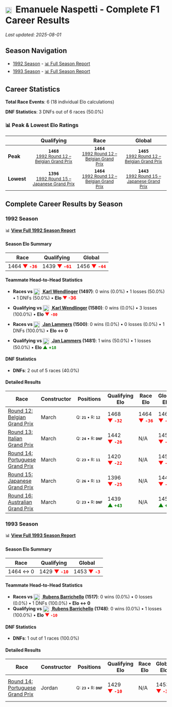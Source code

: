 # <img src="https://upload.wikimedia.org/wikipedia/commons/0/03/Flag_of_Italy.svg" alt="Italy" width="20" height="auto" style="vertical-align: middle; margin-right: 5px;" onerror="this.outerHTML='🇮🇹'; this.style.marginRight='5px';"/> Emanuele Naspetti - Complete F1 Career Results

*Last updated: 2025-08-01*

## Season Navigation

- [1992 Season](#1992-season) - [📊 Full Season Report](../seasons/1992-season-report)
- [1993 Season](#1993-season) - [📊 Full Season Report](../seasons/1993-season-report)

## Career Statistics

**Total Race Events**: 6 (18 individual Elo calculations)

**DNF Statistics**: 3 DNFs out of 6 races (50.0%)

### 📊 Peak & Lowest Elo Ratings

| &nbsp; | Qualifying | Race | Global |
|-------|------------|------|--------|
| **Peak** | <center>**`1468`**<br/><small>[1992 Round 12 – Belgian Grand Prix](../seasons/1992-season-report#round-12-belgian-grand-prix)</small></center> | <center>**`1464`**<br/><small>[1992 Round 12 – Belgian Grand Prix](../seasons/1992-season-report#round-12-belgian-grand-prix)</small></center> | <center>**`1465`**<br/><small>[1992 Round 12 – Belgian Grand Prix](../seasons/1992-season-report#round-12-belgian-grand-prix)</small></center> |
| **Lowest** | <center>**`1396`**<br/><small>[1992 Round 15 – Japanese Grand Prix](../seasons/1992-season-report#round-15-japanese-grand-prix)</small></center> | <center>**`1464`**<br/><small>[1992 Round 12 – Belgian Grand Prix](../seasons/1992-season-report#round-12-belgian-grand-prix)</small></center> | <center>**`1443`**<br/><small>[1992 Round 15 – Japanese Grand Prix](../seasons/1992-season-report#round-15-japanese-grand-prix)</small></center> |


## Complete Career Results by Season

### 1992 Season

📊 **[View Full 1992 Season Report](../seasons/1992-season-report)**

#### Season Elo Summary

| Race | Qualifying | Global |
|------|------------|--------|
| 1464 **<span style="color: red;">▼&nbsp;`-36`</span>** | 1439 **<span style="color: red;">▼&nbsp;`-61`</span>** | 1456 **<span style="color: red;">▼&nbsp;`-44`</span>** |

#### Teammate Head-to-Head Statistics

- **Races vs [<img src="https://upload.wikimedia.org/wikipedia/commons/4/41/Flag_of_Austria.svg" alt="Austria" width="20" height="auto" style="vertical-align: middle; margin-right: 5px;" onerror="this.outerHTML='🇦🇹'; this.style.marginRight='5px';"/> Karl Wendlinger](karl-wendlinger) (1497)**: 0 wins (0.0%) • 1 losses (50.0%) • 1 DNFs (50.0%) • **Elo <span style="color: red;">▼&nbsp;-36</span>**
- **Qualifying vs [<img src="https://upload.wikimedia.org/wikipedia/commons/4/41/Flag_of_Austria.svg" alt="Austria" width="20" height="auto" style="vertical-align: middle; margin-right: 5px;" onerror="this.outerHTML='🇦🇹'; this.style.marginRight='5px';"/> Karl Wendlinger](karl-wendlinger) (1580)**: 0 wins (0.0%) • 3 losses (100.0%) • **Elo <span style="color: red;">▼&nbsp;`-80`</span>**

- **Races vs [<img src="https://upload.wikimedia.org/wikipedia/commons/2/20/Flag_of_the_Netherlands.svg" alt="Netherlands" width="20" height="auto" style="vertical-align: middle; margin-right: 5px;" onerror="this.outerHTML='🇳🇱'; this.style.marginRight='5px';"/> Jan Lammers](jan-lammers) (1500)**: 0 wins (0.0%) • 0 losses (0.0%) • 1 DNFs (100.0%) • **Elo ↔ 0**
- **Qualifying vs [<img src="https://upload.wikimedia.org/wikipedia/commons/2/20/Flag_of_the_Netherlands.svg" alt="Netherlands" width="20" height="auto" style="vertical-align: middle; margin-right: 5px;" onerror="this.outerHTML='🇳🇱'; this.style.marginRight='5px';"/> Jan Lammers](jan-lammers) (1481)**: 1 wins (50.0%) • 1 losses (50.0%) • **Elo <span style="color: green;">▲&nbsp;+`18`</span>**

#### DNF Statistics

- **DNFs**: 2 out of 5 races (40.0%)

#### Detailed Results

| Race | Constructor | Positions | Qualifying Elo | Race Elo | Global Elo | Teammate |
|------|-------------|-----------|----------------|----------|------------|----------|
| [Round 12: Belgian Grand Prix](../seasons/1992-season-report#round-12-belgian-grand-prix) | March | <small>Q:&nbsp;**`21`**&nbsp;•&nbsp;R:&nbsp;**`12`**</small> | 1468 **<span style="color: red;">▼&nbsp;`-32`</span>** | 1464 **<span style="color: red;">▼&nbsp;`-36`</span>** | 1465 **<span style="color: red;">▼&nbsp;`-35`</span>** | [<img src="https://upload.wikimedia.org/wikipedia/commons/4/41/Flag_of_Austria.svg" alt="Austria" width="20" height="auto" style="vertical-align: middle; margin-right: 5px;" onerror="this.outerHTML='🇦🇹'; this.style.marginRight='5px';"/> Karl Wendlinger](karl-wendlinger)<br/><small>Q:&nbsp;**`18`**&nbsp;•&nbsp;R:&nbsp;**`11`**</small> |
| [Round 13: Italian Grand Prix](../seasons/1992-season-report#round-13-italian-grand-prix) | March | <small>Q:&nbsp;**`24`**&nbsp;•&nbsp;R:&nbsp;**`DNF`**</small> | 1442 **<span style="color: red;">▼&nbsp;`-26`</span>** | N/A | 1457 **<span style="color: red;">▼&nbsp;`-8`</span>** | [<img src="https://upload.wikimedia.org/wikipedia/commons/4/41/Flag_of_Austria.svg" alt="Austria" width="20" height="auto" style="vertical-align: middle; margin-right: 5px;" onerror="this.outerHTML='🇦🇹'; this.style.marginRight='5px';"/> Karl Wendlinger](karl-wendlinger)<br/><small>Q:&nbsp;**`17`**&nbsp;•&nbsp;R:&nbsp;**`10`**</small> |
| [Round 14: Portuguese Grand Prix](../seasons/1992-season-report#round-14-portuguese-grand-prix) | March | <small>Q:&nbsp;**`23`**&nbsp;•&nbsp;R:&nbsp;**`11`**</small> | 1420 **<span style="color: red;">▼&nbsp;`-22`</span>** | N/A | 1451 **<span style="color: red;">▼&nbsp;`-7`</span>** | [<img src="https://upload.wikimedia.org/wikipedia/commons/4/41/Flag_of_Austria.svg" alt="Austria" width="20" height="auto" style="vertical-align: middle; margin-right: 5px;" onerror="this.outerHTML='🇦🇹'; this.style.marginRight='5px';"/> Karl Wendlinger](karl-wendlinger)<br/><small>Q:&nbsp;**`22`**&nbsp;•&nbsp;R:&nbsp;**`DNF`**</small> |
| [Round 15: Japanese Grand Prix](../seasons/1992-season-report#round-15-japanese-grand-prix) | March | <small>Q:&nbsp;**`26`**&nbsp;•&nbsp;R:&nbsp;**`13`**</small> | 1396 **<span style="color: red;">▼&nbsp;`-25`</span>** | N/A | 1443 **<span style="color: red;">▼&nbsp;`-7`</span>** | [<img src="https://upload.wikimedia.org/wikipedia/commons/2/20/Flag_of_the_Netherlands.svg" alt="Netherlands" width="20" height="auto" style="vertical-align: middle; margin-right: 5px;" onerror="this.outerHTML='🇳🇱'; this.style.marginRight='5px';"/> Jan Lammers](jan-lammers)<br/><small>Q:&nbsp;**`23`**&nbsp;•&nbsp;R:&nbsp;**`DNF`**</small> |
| [Round 16: Australian Grand Prix](../seasons/1992-season-report#round-16-australian-grand-prix) | March | <small>Q:&nbsp;**`23`**&nbsp;•&nbsp;R:&nbsp;**`DNF`**</small> | 1439 **<span style="color: green;">▲&nbsp;`+43`</span>** | N/A | 1456 **<span style="color: green;">▲&nbsp;`+13`</span>** | [<img src="https://upload.wikimedia.org/wikipedia/commons/2/20/Flag_of_the_Netherlands.svg" alt="Netherlands" width="20" height="auto" style="vertical-align: middle; margin-right: 5px;" onerror="this.outerHTML='🇳🇱'; this.style.marginRight='5px';"/> Jan Lammers](jan-lammers)<br/><small>Q:&nbsp;**`25`**&nbsp;•&nbsp;R:&nbsp;**`12`**</small> |

### 1993 Season

📊 **[View Full 1993 Season Report](../seasons/1993-season-report)**

#### Season Elo Summary

| Race | Qualifying | Global |
|------|------------|--------|
| 1464 ↔ 0 | 1429 **<span style="color: red;">▼&nbsp;`-10`</span>** | 1453 **<span style="color: red;">▼&nbsp;`-3`</span>** |

#### Teammate Head-to-Head Statistics

- **Races vs [<img src="https://upload.wikimedia.org/wikipedia/commons/0/05/Flag_of_Brazil.svg" alt="Brazil" width="20" height="auto" style="vertical-align: middle; margin-right: 5px;" onerror="this.outerHTML='🇧🇷'; this.style.marginRight='5px';"/> Rubens Barrichello](rubens-barrichello) (1517)**: 0 wins (0.0%) • 0 losses (0.0%) • 1 DNFs (100.0%) • **Elo ↔ 0**
- **Qualifying vs [<img src="https://upload.wikimedia.org/wikipedia/commons/0/05/Flag_of_Brazil.svg" alt="Brazil" width="20" height="auto" style="vertical-align: middle; margin-right: 5px;" onerror="this.outerHTML='🇧🇷'; this.style.marginRight='5px';"/> Rubens Barrichello](rubens-barrichello) (1748)**: 0 wins (0.0%) • 1 losses (100.0%) • **Elo <span style="color: red;">▼&nbsp;`-10`</span>**

#### DNF Statistics

- **DNFs**: 1 out of 1 races (100.0%)

#### Detailed Results

| Race | Constructor | Positions | Qualifying Elo | Race Elo | Global Elo | Teammate |
|------|-------------|-----------|----------------|----------|------------|----------|
| [Round 14: Portuguese Grand Prix](../seasons/1993-season-report#round-14-portuguese-grand-prix) | Jordan | <small>Q:&nbsp;**`23`**&nbsp;•&nbsp;R:&nbsp;**`DNF`**</small> | 1429 **<span style="color: red;">▼&nbsp;`-10`</span>** | N/A | 1453 **<span style="color: red;">▼&nbsp;`-3`</span>** | [<img src="https://upload.wikimedia.org/wikipedia/commons/0/05/Flag_of_Brazil.svg" alt="Brazil" width="20" height="auto" style="vertical-align: middle; margin-right: 5px;" onerror="this.outerHTML='🇧🇷'; this.style.marginRight='5px';"/> Rubens Barrichello](rubens-barrichello)<br/><small>Q:&nbsp;**`15`**&nbsp;•&nbsp;R:&nbsp;**`13`**</small> |

